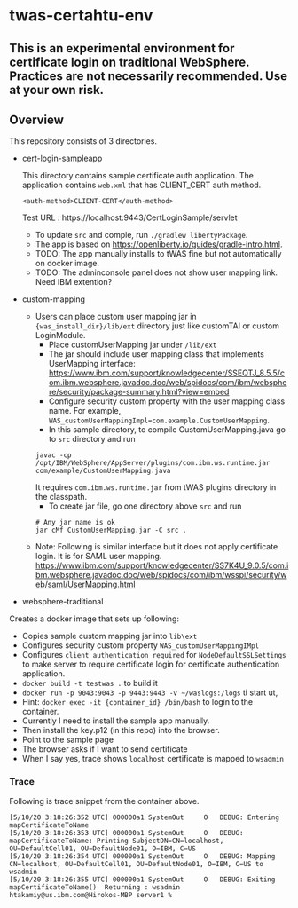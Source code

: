 # twas-certahtu-env

## This is an experimental environment for certificate login on traditional WebSphere. Practices are not necessarily recommended. Use at your own risk.

## Overview

This repository consists of 3 directories. 

- cert-login-sampleapp 

    This directory contains sample certificate auth application. The application contains `web.xml` that has CLIENT_CERT auth method. 
    ```
    <auth-method>CLIENT-CERT</auth-method> 
    ```
    Test URL : https://localhost:9443/CertLoginSample/servlet 
    - To update `src` and comple, run `./gradlew libertyPackage`.
    - The app is based on https://openliberty.io/guides/gradle-intro.html.
    - TODO: The app manually installs to tWAS fine but not automatically on docker image. 
    - TODO: The adminconsole panel does not show user mapping link. Need IBM extention? 
- custom-mapping
   - Users can place custom user mapping jar in `{was_install_dir}/lib/ext` directory just like customTAI or custom LoginModule. 
        - Place customUserMapping jar under `/lib/ext`
        - The jar should include user mapping class that implements UserMapping interface: https://www.ibm.com/support/knowledgecenter/SSEQTJ_8.5.5/com.ibm.websphere.javadoc.doc/web/spidocs/com/ibm/websphere/security/package-summary.html?view=embed 
        - Configure security custom property with the user mapping class name. For example, `WAS_customUserMappingImpl=com.example.CustomUserMapping`.
        - In this sample directory, to compile CustomUserMapping.java
        go to `src` directory and run
        ```
        javac -cp /opt/IBM/WebSphere/AppServer/plugins/com.ibm.ws.runtime.jar com/example/CustomUserMapping.java
        ``` 
        It requires `com.ibm.ws.runtime.jar` from tWAS plugins directory in the classpath. 
       - To create jar file, go one directory above `src` and run
        ```
        # Any jar name is ok
        jar cMf CustomUserMapping.jar -C src .
        ```
   - Note: Following is similar interface but it does not apply certificate login. It is for SAML user mapping. 
    https://www.ibm.com/support/knowledgecenter/SS7K4U_9.0.5/com.ibm.websphere.javadoc.doc/web/spidocs/com/ibm/wsspi/security/web/saml/UserMapping.html
   

- websphere-traditional

Creates a docker image that sets up following:
- Copies sample custom mapping jar into `lib\ext`
- Configures security custom property `WAS_customUserMappingIMpl` 
- Configures `client authentication required` for `NodeDefaultSSLSettings` to make server to require certificate login for certificate authentication application. 
- `docker build -t testwas .` to build it
- `docker run -p 9043:9043 -p 9443:9443 -v ~/waslogs:/logs`  ti start ut, 
- Hint: `docker exec -it {container_id} /bin/bash` to login to the container. 
- Currently I need to install the sample app manually. 
- Then install the key.p12 (in this repo) into the browser. 
- Point to the sample page 
- The browser asks if I want to send certificate
- When I say yes, trace shows `localhost` certificate is mapped to `wsadmin`

### Trace

Following is trace snippet from the container above. 

```
[5/10/20 3:18:26:352 UTC] 000000a1 SystemOut     O   DEBUG: Entering mapCertificateToName
[5/10/20 3:18:26:353 UTC] 000000a1 SystemOut     O   DEBUG: mapCertificateToName: Printing SubjectDN=CN=localhost, OU=DefaultCell01, OU=DefaultNode01, O=IBM, C=US
[5/10/20 3:18:26:354 UTC] 000000a1 SystemOut     O   DEBUG: Mapping CN=localhost, OU=DefaultCell01, OU=DefaultNode01, O=IBM, C=US to wsadmin
[5/10/20 3:18:26:355 UTC] 000000a1 SystemOut     O   DEBUG: Exiting mapCertificateToName()  Returning : wsadmin
htakamiy@us.ibm.com@Hirokos-MBP server1 %
```
<!---

[Configure Kerberos in WAS](https://www.ibm.com/support/knowledgecenter/en/SSEQTP_9.0.5/com.ibm.websphere.base.doc/ae/tsec_kerb_setup.html)  
[Configure Kerberos in DB2](https://www.ibm.com/support/knowledgecenter/en/SSEPGG_11.1.0/com.ibm.db2.luw.admin.sec.doc/doc/c0058525.html)

-->